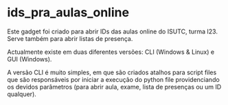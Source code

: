 # ids_pra_aulas_online
Este gadget foi criado para abrir IDs das aulas online do ISUTC, turma I23. Serve também para abrir listas de presença.

Actualmente existe em duas diferentes versões: CLI (Windows & Linux) e GUI (Windows).

A versão CLI é muito simples, em que são criados atalhos para script files que são responsáveis por iniciar a execução do python file providenciando os devidos parâmetros (para abrir aula, exame, lista de presenças ou um ID qualquer).
